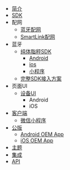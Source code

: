 * [简介](/develop/README)
* [SDK](/develop/sdk/README)
* 配网
    * [蓝牙配网](/develop/sdk/net/bluetooth)
    * [SmartLink配网](/develop/sdk/smartLinkConfigWifi)
* 蓝牙
    * [纯体脂秤SDK](/develop/sdk/bluetooth/scale/README)
        * [Android](/develop/sdk/bluetooth/scale/andorid/scale)
        * [ios](/develop/sdk/bluetooth/scale/ios/scale)
        * [小程序](/develop/sdk/bluetooth/scale/mini/scale)
    * [完整SDK接入方案](/develop/sdk/full/README)
* 页面UI
    * [设备UI](/develop/sdk/device)
        * Android
        * iOS
* [客户端](/develop/native/README)
    * [微信小程序](/develop/wxMiniProgram)
* [公版](/develop/native/README)
    * [Android OEM App](/develop/app/diyandroid)
    * [iOS OEM App](/develop/app/diyios)
* [主题](/develop/sdk/smartLinkConfigWifi)
* [集成](/develop/sdk/smartLinkConfigWifi)
* [API](/develop/cloud/README)